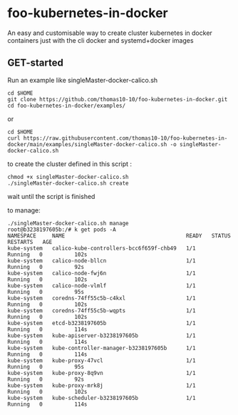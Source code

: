 # foo-kubernetes-in-docker
An easy and customisable way to create cluster kubernetes in docker containers just with the cli docker and systemd+docker images

## GET-started

Run an example like singleMaster-docker-calico.sh
```
cd $HOME
git clone https://github.com/thomas10-10/foo-kubernetes-in-docker.git
cd foo-kubernetes-in-docker/examples/
```
or
```
cd $HOME
curl https://raw.githubusercontent.com/thomas10-10/foo-kubernetes-in-docker/main/examples/singleMaster-docker-calico.sh -o singleMaster-docker-calico.sh
```

to create the cluster defined in this script :
```
chmod +x singleMaster-docker-calico.sh
./singleMaster-docker-calico.sh create
```


wait until the script is finished

to manage:
```
./singleMaster-docker-calico.sh manage
root@b3238197605b:/# k get pods -A
NAMESPACE     NAME                                      READY   STATUS    RESTARTS   AGE
kube-system   calico-kube-controllers-bcc6f659f-chb49   1/1     Running   0          102s
kube-system   calico-node-bllcn                         1/1     Running   0          92s
kube-system   calico-node-fwj6n                         1/1     Running   0          102s
kube-system   calico-node-vlmlf                         1/1     Running   0          95s
kube-system   coredns-74ff55c5b-c4kxl                   1/1     Running   0          102s
kube-system   coredns-74ff55c5b-wqpts                   1/1     Running   0          102s
kube-system   etcd-b3238197605b                         1/1     Running   0          114s
kube-system   kube-apiserver-b3238197605b               1/1     Running   0          114s
kube-system   kube-controller-manager-b3238197605b      1/1     Running   0          114s
kube-system   kube-proxy-47vcl                          1/1     Running   0          95s
kube-system   kube-proxy-8q9vn                          1/1     Running   0          92s
kube-system   kube-proxy-mrk8j                          1/1     Running   0          102s
kube-system   kube-scheduler-b3238197605b               1/1     Running   0          114s
```


